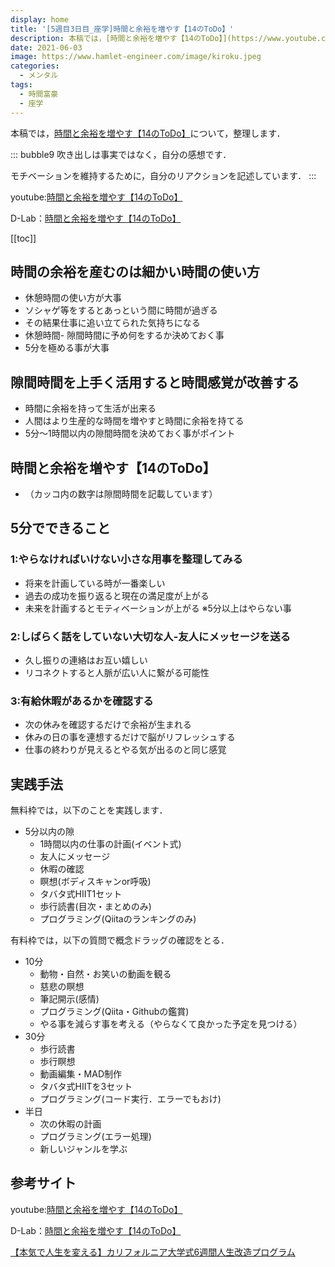 ```yaml
---
display: home
title: '[5週目3日目_座学]時間と余裕を増やす【14のToDo】'
description: 本稿では，[時間と余裕を増やす【14のToDo】](https://www.youtube.com/watch?v=pxAq6E7OZHk)について，整理します．
date: 2021-06-03
image: https://www.hamlet-engineer.com/image/kiroku.jpeg
categories: 
  - メンタル
tags:
  - 時間富豪
  - 座学
---
```


本稿では，[時間と余裕を増やす【14のToDo】](https://www.youtube.com/watch?v=pxAq6E7OZHk)について，整理します．

<!-- more -->

::: bubble9
吹き出しは事実ではなく，自分の感想です．

モチベーションを維持するために，自分のリアクションを記述しています．
:::

<!-- <span style="background-color: #ffff99;"></span> -->
<!-- <span style="color: #ff0000;"></span> -->

youtube:[時間と余裕を増やす【14のToDo】](https://www.youtube.com/watch?v=pxAq6E7OZHk)

D-Lab：[時間と余裕を増やす【14のToDo】](https://daigovideolab.jp/play/hqXKR5qs2OjO5DnvGXdN)

<ClientOnly>
  <CallInArticleAdsense />
</ClientOnly>

[[toc]]

## 時間の余裕を産むのは細かい時間の使い方
- 休憩時間の使い方が大事
- ソシャゲ等をするとあっという間に時間が過ぎる
- その結果仕事に追い立てられた気持ちになる
- 休憩時間- 隙間時間に予め何をするか決めておく事
- 5分を極める事が大事

## 隙間時間を上手く活用すると時間感覚が改善する
- 時間に余裕を持って生活が出来る
- 人間はより生産的な時間を増やすと時間に余裕を持てる
- 5分～1時間以内の隙間時間を決めておく事がポイント

## 時間と余裕を増やす【14のToDo】
- （カッコ内の数字は隙間時間を記載しています）

## 5分でできること
### 1:やらなければいけない小さな用事を整理してみる
- 将来を計画している時が一番楽しい
- 過去の成功を振り返ると現在の満足度が上がる
- 未来を計画するとモティベーションが上がる
※5分以上はやらない事

### 2:しばらく話をしていない大切な人-友人にメッセージを送る
- 久し振りの連絡はお互い嬉しい
- リコネクトすると人脈が広い人に繋がる可能性

### 3:有給休暇があるかを確認する
- 次の休みを確認するだけで余裕が生まれる
- 休みの日の事を連想するだけで脳がリフレッシュする
- 仕事の終わりが見えるとやる気が出るのと同じ感覚

## 実践手法
無料枠では，以下のことを実践します．
- 5分以内の隙
  - 1時間以内の仕事の計画(イベント式)
  - 友人にメッセージ
  - 休暇の確認
  - 瞑想(ボディスキャンor呼吸)
  - タバタ式HIIT1セット
  - 歩行読書(目次・まとめのみ)
  - プログラミング(Qiitaのランキングのみ)

有料枠では，以下の質問で概念ドラッグの確認をとる．
- 10分
  - 動物・自然・お笑いの動画を観る
  - 慈悲の瞑想
  - 筆記開示(感情)
  - プログラミング(Qiita・Githubの鑑賞)
  - やる事を減らす事を考える（やらなくて良かった予定を見つける）
- 30分
  - 歩行読書
  - 歩行瞑想
  - 動画編集・MAD制作
  - タバタ式HIITを3セット
  - プログラミング(コード実行．エラーでもおけ)
- 半日
  - 次の休暇の計画
  - プログラミング(エラー処理)
  - 新しいジャンルを学ぶ

## 参考サイト
youtube:[時間と余裕を増やす【14のToDo】](https://www.youtube.com/watch?v=pxAq6E7OZHk)

D-Lab：[時間と余裕を増やす【14のToDo】](https://daigovideolab.jp/play/hqXKR5qs2OjO5DnvGXdN)

[【本気で人生を変える】カリフォルニア大学式6週間人生改造プログラム](https://daigoblog.jp/pushing-thelimits/)


<ClientOnly>
  <CallInArticleAdsense />
</ClientOnly>